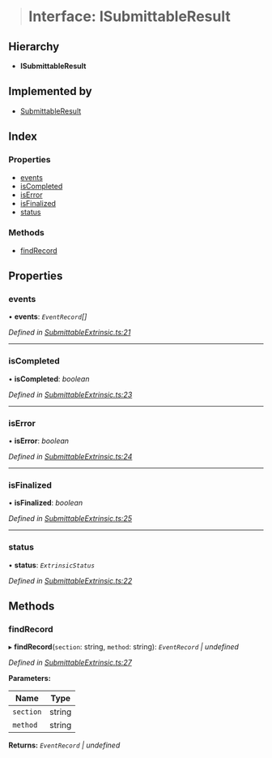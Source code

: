 > # Interface: ISubmittableResult

## Hierarchy

* **ISubmittableResult**

## Implemented by

* [SubmittableResult](../classes/_submittableextrinsic_.submittableresult.md)

## Index

### Properties

* [events](_submittableextrinsic_.isubmittableresult.md#events)
* [isCompleted](_submittableextrinsic_.isubmittableresult.md#iscompleted)
* [isError](_submittableextrinsic_.isubmittableresult.md#iserror)
* [isFinalized](_submittableextrinsic_.isubmittableresult.md#isfinalized)
* [status](_submittableextrinsic_.isubmittableresult.md#status)

### Methods

* [findRecord](_submittableextrinsic_.isubmittableresult.md#findrecord)

## Properties

###  events

• **events**: *`EventRecord`[]*

*Defined in [SubmittableExtrinsic.ts:21](https://github.com/polkadot-js/api/blob/9e61deb/packages/api/src/SubmittableExtrinsic.ts#L21)*

___

###  isCompleted

• **isCompleted**: *boolean*

*Defined in [SubmittableExtrinsic.ts:23](https://github.com/polkadot-js/api/blob/9e61deb/packages/api/src/SubmittableExtrinsic.ts#L23)*

___

###  isError

• **isError**: *boolean*

*Defined in [SubmittableExtrinsic.ts:24](https://github.com/polkadot-js/api/blob/9e61deb/packages/api/src/SubmittableExtrinsic.ts#L24)*

___

###  isFinalized

• **isFinalized**: *boolean*

*Defined in [SubmittableExtrinsic.ts:25](https://github.com/polkadot-js/api/blob/9e61deb/packages/api/src/SubmittableExtrinsic.ts#L25)*

___

###  status

• **status**: *`ExtrinsicStatus`*

*Defined in [SubmittableExtrinsic.ts:22](https://github.com/polkadot-js/api/blob/9e61deb/packages/api/src/SubmittableExtrinsic.ts#L22)*

## Methods

###  findRecord

▸ **findRecord**(`section`: string, `method`: string): *`EventRecord` | undefined*

*Defined in [SubmittableExtrinsic.ts:27](https://github.com/polkadot-js/api/blob/9e61deb/packages/api/src/SubmittableExtrinsic.ts#L27)*

**Parameters:**

Name | Type |
------ | ------ |
`section` | string |
`method` | string |

**Returns:** *`EventRecord` | undefined*